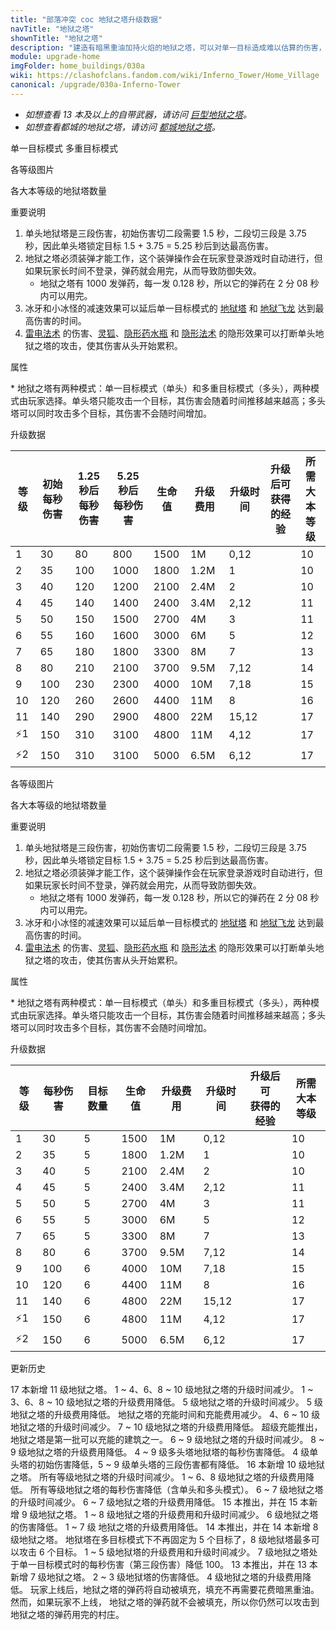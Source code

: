 ```yaml
---
title: "部落冲突 coc 地狱之塔升级数据"
navTitle: "地狱之塔"
shownTitle: "地狱之塔"
description: "建造有暗黑重油加持火焰的地狱之塔，可以对单一目标造成难以估算的伤害，或者一次对多重目标进行持续攻击。"
module: upgrade-home
imgFolder: home_buildings/030a
wiki: https://clashofclans.fandom.com/wiki/Inferno_Tower/Home_Village
canonical: /upgrade/030a-Inferno-Tower
---
```


<script setup>
const tableExtraInfoSingleMode = [
    {
        "column": 5,
        "type": "cost",
        "gpClass": "building",
        "icon": "Gold"
    },
    {
        "column": 6,
        "type": "time",
        "gpClass": "building"
    },
    {
        "column": 7,
        "type": "exp",
        "icon": "Exp"
    }
];
const tableExtraInfoMultiMode = [
    {
        "column": 4,
        "type": "cost",
        "gpClass": "building",
        "icon": "Gold"
    },
    {
        "column": 5,
        "type": "time",
        "gpClass": "building"
    },
    {
        "column": 6,
        "type": "exp",
        "icon": "Exp"
    }
];
</script>

- *如想查看 13 本及以上的自带武器，请访问 [巨型地狱之塔](/upgrade/030d-Giga-Inferno)。*
- *如想查看都城的地狱之塔，请访问 [都城地狱之塔](/upgrade/220e-Inferno-Tower)。*

<SwitchTabs contentClass="cp-unit-items" :stickyTabs="true" :pageTabs="true">
    <SwitchTab tabId="cp-unit-item-0" :activeTab="true">单一目标模式</SwitchTab>
    <SwitchTab tabId="cp-unit-item-1">多重目标模式</SwitchTab>
</SwitchTabs>

<!-- ↓↓↓ 单一目标模式 ↓↓↓ -->
<SwitchTabGroup id="cp-unit-item-0" class="cp-unit-items">
<UnitInfo :folder="$frontmatter.imgFolder" imgSrc="Inferno_Tower11.png" imgAlt="地狱之塔（单一目标模式）" :description="$frontmatter.description" :isSmallImg="true" />

<SmallTitle>各等级图片</SmallTitle>

<Panel>
    <UnitImgGroup title="单头" :folder="$frontmatter.imgFolder">
        <UnitImg imgTitle="1 级" imgSrc="Inferno_Tower1.png" />
        <UnitImg imgTitle="2 级" imgSrc="Inferno_Tower2.png" />
        <UnitImg imgTitle="3 级" imgSrc="Inferno_Tower3.png" />
        <UnitImg imgTitle="4 级" imgSrc="Inferno_Tower4.png" />
        <UnitImg imgTitle="5 级" imgSrc="Inferno_Tower5.png" />
        <UnitImg imgTitle="6 级" imgSrc="Inferno_Tower6.png" />
        <UnitImg imgTitle="7 级" imgSrc="Inferno_Tower7.png" />
        <UnitImg imgTitle="8 级" imgSrc="Inferno_Tower8.png" />
        <UnitImg imgTitle="9 级" imgSrc="Inferno_Tower9.png" />
        <UnitImg imgTitle="10 级" imgSrc="Inferno_Tower10.png" />
        <UnitImg imgTitle="11 级" imgSrc="Inferno_Tower11.png" />
    </UnitImgGroup>
    <UnitImgGroup title="熄火的单头" :folder="$frontmatter.imgFolder">
        <UnitImg imgTitle="1 级" imgSrc="Inferno_Tower1_Depleted.png" />
        <UnitImg imgTitle="2 级" imgSrc="Inferno_Tower2_Depleted.png" />
        <UnitImg imgTitle="3 级" imgSrc="Inferno_Tower3_Depleted.png" />
        <UnitImg imgTitle="4 级" imgSrc="Inferno_Tower4_Depleted.png" />
        <UnitImg imgTitle="5 级" imgSrc="Inferno_Tower5_Depleted.png" />
        <UnitImg imgTitle="6 级" imgSrc="Inferno_Tower6_Depleted.png" />
        <UnitImg imgTitle="7 级" imgSrc="Inferno_Tower7_Depleted.png" />
        <UnitImg imgTitle="8 级" imgSrc="Inferno_Tower8_Depleted.png" />
        <UnitImg imgTitle="9 级" imgSrc="Inferno_Tower9_Depleted.png" />
        <UnitImg imgTitle="10 级" imgSrc="Inferno_Tower10_Depleted.png" />
        <UnitImg imgTitle="11 级" imgSrc="Inferno_Tower11_Depleted.png" />
    </UnitImgGroup>
</Panel>

<SmallTitle>各大本等级的地狱塔数量</SmallTitle>

<BuildingNum>
    <BuildingNumRow title="大本等级" num="1 - 9, 10 - 11, 12 - 17" />
    <BuildingNumRow title="建筑数量" num="    0,       2,       3" />
</BuildingNum>

<SmallTitle>重要说明</SmallTitle>

1. 单头地狱塔是三段伤害，初始伤害切二段需要 1.5 秒，二段切三段是 3.75 秒，因此单头塔锁定目标 1.5 + 3.75 = 5.25 秒后到达最高伤害。
2. 地狱之塔必须装弹才能工作，这个装弹操作会在玩家登录游戏时自动进行，但如果玩家长时间不登录，弹药就会用完，从而导致防御失效。
    - 地狱之塔有 1000 发弹药，每一发 0.128 秒，所以它的弹药在 2 分 08 秒内可以用完。
3. 冰牙和小冰怪的减速效果可以延后单一目标模式的 [地狱塔](/upgrade/030a-Inferno-Tower) 和 [地狱飞龙](/upgrade/0604-Inferno-Dragon) 达到最高伤害的时间。
4. [雷电法术](/upgrade/0100-Lightning-Spell) 的伤害、[灵狐](/upgrade/0288-Spirit-Fox)、[隐形药水瓶](/upgrade/0741-Invisibility-Vial) 和 [隐形法术](/upgrade/0106-Invisibility-Spell) 的隐形效果可以打断单头地狱之塔的攻击，使其伤害从头开始累积。

<SmallTitle>属性</SmallTitle>

<UnitProperties>
    <UnitProperty pKey="占地面积" pValue="2×2" />
    <UnitProperty pKey="判定面积" pValue="1×1" :isJudgeSquare="true" />
    <UnitProperty pKey="伤害类型" pValue="可调整<sup>*</sup>" />
    <UnitProperty pKey="攻击的目标" pValue="地面和空中目标" />
    <UnitProperty pKey="射程" pValue="9 格" />
    <UnitProperty pKey="攻速" pValue="0.128 秒/次" />
    <UnitProperty pKey="切换目标延时" pValue="0.05 秒" />
    <UnitProperty pKey="弹药数量" pValue="1000" />
</UnitProperties>

\*  地狱之塔有两种模式：单一目标模式（单头）和多重目标模式（多头），两种模式由玩家选择。单头塔只能攻击一个目标，其伤害会随着时间推移越来越高；多头塔可以同时攻击多个目标，其伤害不会随时间增加。

<SmallTitle>升级数据</SmallTitle>

<UnitTable :tableExtraInfo="tableExtraInfoSingleMode">

| 等级 |初始<br>每秒伤害|1.25 秒后<br>每秒伤害|5.25 秒后<br>每秒伤害| 生命值 | 升级费用 | 升级时间 |升级后可<br>获得的经验| 所需<br>大本等级 |
| ---- |      ---      |        ---        |          ---       |   ---  |   ---   |   ----  |        ---          |      ----      |
|   1  |       30      |         80        |          800       |  1500  |     1M  |   0,12  |                     |       10       |
|   2  |       35      |        100        |         1000       |  1800  |   1.2M  |   1     |                     |       10       |
|   3  |       40      |        120        |         1200       |  2100  |   2.4M  |   2     |                     |       10       |
|   4  |       45      |        140        |         1400       |  2400  |   3.4M  |   2,12  |                     |       11       |
|   5  |       50      |        150        |         1500       |  2700  |     4M  |   3     |                     |       11       |
|   6  |       55      |        160        |         1600       |  3000  |     6M  |   5     |                     |       12       |
|   7  |       65      |        180        |         1800       |  3300  |     8M  |   7     |                     |       13       |
|   8  |       80      |        210        |         2100       |  3700  |   9.5M  |   7,12  |                     |       14       |
|   9  |      100      |        230        |         2300       |  4000  |    10M  |   7,18  |                     |       15       |
|  10  |      120      |        260        |         2600       |  4400  |    11M  |   8     |                     |       16       |
|  11  |      140      |        290        |         2900       |  4800  |    22M  |  15,12  |                     |       17       |
| ⚡1  |      150      |        310        |         3100       |  4800  |    11M  |   4,12  |                     |       17       |
| ⚡2  |      150      |        310        |         3100       |  5000  |   6.5M  |   6,12  |                     |       17       |
</UnitTable>
</SwitchTabGroup>

<!-- ↓↓↓ 多重目标模式 ↓↓↓ -->
<SwitchTabGroup id="cp-unit-item-1" class="cp-unit-items">
<UnitInfo :folder="$frontmatter.imgFolder" imgSrc="Inferno_Tower11_Multi.png" imgAlt="地狱之塔（多重目标模式）" :description="$frontmatter.description" :isSmallImg="true" />

<SmallTitle>各等级图片</SmallTitle>

<Panel>
    <UnitImgGroup title="多头" :folder="$frontmatter.imgFolder">
        <UnitImg imgTitle="1 级" imgSrc="Inferno_Tower1_Multi.png" />
        <UnitImg imgTitle="2 级" imgSrc="Inferno_Tower2_Multi.png" />
        <UnitImg imgTitle="3 级" imgSrc="Inferno_Tower3_Multi.png" />
        <UnitImg imgTitle="4 级" imgSrc="Inferno_Tower4_Multi.png" />
        <UnitImg imgTitle="5 级" imgSrc="Inferno_Tower5_Multi.png" />
        <UnitImg imgTitle="6 级" imgSrc="Inferno_Tower6_Multi.png" />
        <UnitImg imgTitle="7 级" imgSrc="Inferno_Tower7_Multi.png" />
        <UnitImg imgTitle="8 级" imgSrc="Inferno_Tower8_Multi.png" />
        <UnitImg imgTitle="9 级" imgSrc="Inferno_Tower9_Multi.png" />
        <UnitImg imgTitle="10 级" imgSrc="Inferno_Tower10_Multi.png" />
        <UnitImg imgTitle="11 级" imgSrc="Inferno_Tower11_Multi.png" />
    </UnitImgGroup>
        <UnitImgGroup title="熄火的多头" :folder="$frontmatter.imgFolder">
        <UnitImg imgTitle="1 级" imgSrc="Inferno_Tower1_Multi_Depleted.png" />
        <UnitImg imgTitle="2 级" imgSrc="Inferno_Tower2_Multi_Depleted.png" />
        <UnitImg imgTitle="3 级" imgSrc="Inferno_Tower3_Multi_Depleted.png" />
        <UnitImg imgTitle="4 级" imgSrc="Inferno_Tower4_Multi_Depleted.png" />
        <UnitImg imgTitle="5 级" imgSrc="Inferno_Tower5_Multi_Depleted.png" />
        <UnitImg imgTitle="6 级" imgSrc="Inferno_Tower6_Multi_Depleted.png" />
        <UnitImg imgTitle="7 级" imgSrc="Inferno_Tower7_Multi_Depleted.png" />
        <UnitImg imgTitle="8 级" imgSrc="Inferno_Tower8_Multi_Depleted.png" />
        <UnitImg imgTitle="9 级" imgSrc="Inferno_Tower9_Multi_Depleted.png" />
        <UnitImg imgTitle="10 级" imgSrc="Inferno_Tower10_Multi_Depleted.png" />
        <UnitImg imgTitle="11 级" imgSrc="Inferno_Tower11_Multi_Depleted.png" />
    </UnitImgGroup>
</Panel>

<SmallTitle>各大本等级的地狱塔数量</SmallTitle>

<BuildingNum>
    <BuildingNumRow title="大本等级" num="1 - 9, 10 - 11, 12 - 17" />
    <BuildingNumRow title="建筑数量" num="    0,       2,       3" />
</BuildingNum>

<SmallTitle>重要说明</SmallTitle>

1. 单头地狱塔是三段伤害，初始伤害切二段需要 1.5 秒，二段切三段是 3.75 秒，因此单头塔锁定目标 1.5 + 3.75 = 5.25 秒后到达最高伤害。
2. 地狱之塔必须装弹才能工作，这个装弹操作会在玩家登录游戏时自动进行，但如果玩家长时间不登录，弹药就会用完，从而导致防御失效。
    - 地狱之塔有 1000 发弹药，每一发 0.128 秒，所以它的弹药在 2 分 08 秒内可以用完。
3. 冰牙和小冰怪的减速效果可以延后单一目标模式的 [地狱塔](/upgrade/030a-Inferno-Tower) 和 [地狱飞龙](/upgrade/0604-Inferno-Dragon) 达到最高伤害的时间。
4. [雷电法术](/upgrade/0100-Lightning-Spell) 的伤害、[灵狐](/upgrade/0288-Spirit-Fox)、[隐形药水瓶](/upgrade/0741-Invisibility-Vial) 和 [隐形法术](/upgrade/0106-Invisibility-Spell) 的隐形效果可以打断单头地狱之塔的攻击，使其伤害从头开始累积。

<SmallTitle>属性</SmallTitle>

<UnitProperties>
    <UnitProperty pKey="占地面积" pValue="2×2" />
    <UnitProperty pKey="判定面积" pValue="1×1" :isJudgeSquare="true" />
    <UnitProperty pKey="伤害类型" pValue="可调整<sup>*</sup>" />
    <UnitProperty pKey="攻击的目标" pValue="地面和空中目标" />
    <UnitProperty pKey="射程" pValue="10 格" />
    <UnitProperty pKey="攻速" pValue="0.128 秒/次" />
    <UnitProperty pKey="切换目标延时" pValue="0.05 秒" />
    <UnitProperty pKey="弹药数量" pValue="1000" />
</UnitProperties>

\*  地狱之塔有两种模式：单一目标模式（单头）和多重目标模式（多头），两种模式由玩家选择。单头塔只能攻击一个目标，其伤害会随着时间推移越来越高；多头塔可以同时攻击多个目标，其伤害不会随时间增加。

<SmallTitle>升级数据</SmallTitle>

<UnitTable :tableExtraInfo="tableExtraInfoMultiMode">

| 等级 | 每秒伤害 | 目标数量 | 生命值 | 升级费用 | 升级时间 |升级后可<br>获得的经验| 所需<br>大本等级 |
| ---- |   ---   |   ---   |   ---  |   ---   |  ---    |        ---          |      ----      |
|   1  |    30   |     5   |  1500  |     1M  |   0,12  |                     |       10       |
|   2  |    35   |     5   |  1800  |   1.2M  |   1     |                     |       10       |
|   3  |    40   |     5   |  2100  |   2.4M  |   2     |                     |       10       |
|   4  |    45   |     5   |  2400  |   3.4M  |   2,12  |                     |       11       |
|   5  |    50   |     5   |  2700  |     4M  |   3     |                     |       11       |
|   6  |    55   |     5   |  3000  |     6M  |   5     |                     |       12       |
|   7  |    65   |     5   |  3300  |     8M  |   7     |                     |       13       |
|   8  |    80   |     6   |  3700  |   9.5M  |   7,12  |                     |       14       |
|   9  |   100   |     6   |  4000  |    10M  |   7,18  |                     |       15       |
|  10  |   120   |     6   |  4400  |    11M  |   8     |                     |       16       |
|  11  |   140   |     6   |  4800  |    22M  |  15,12  |                     |       17       |
| ⚡1  |   150   |     6   |  4800  |    11M  |   4,12  |                     |       17       |
| ⚡2  |   150   |     6   |  5000  |   6.5M  |   6,12  |                     |       17       |
</UnitTable>
</SwitchTabGroup>

<!-- ↓↓↓ 公共部分 ↓↓↓ -->
<SmallTitle>更新历史</SmallTitle>

<Timeline>
    <TimelineItem date="2025/03/24">
        <TimelineRow>17 本新增 11 级地狱之塔。</TimelineRow>
        <TimelineRow>1 ~ 4、6、8 ~ 10 级地狱之塔的升级时间减少。</TimelineRow>
        <TimelineRow>1 ~ 3、6、8 ~ 10 级地狱之塔的升级费用降低。</TimelineRow>
    </TimelineItem>
    <TimelineItem date="2025/02/10">
        <TimelineRow>5 级地狱之塔的升级时间减少。</TimelineRow>
        <TimelineRow>5 级地狱之塔的升级费用降低。</TimelineRow>
        <TimelineRow>地狱之塔的充能时间和充能费用减少。</TimelineRow>
    </TimelineItem>
    <TimelineItem date="2024/11/25">
        <TimelineRow>4、6 ~ 10 级地狱之塔的升级时间减少。</TimelineRow>
        <TimelineRow>7 ~ 10 级地狱之塔的升级费用降低。</TimelineRow>
    </TimelineItem>
    <TimelineItem date="2024/09/09">
        <TimelineRow>超级充能推出，地狱之塔是第一批可以充能的建筑之一。</TimelineRow>
    </TimelineItem>
    <TimelineItem date="2024/06/18">
        <TimelineRow>6 ~ 9 级地狱之塔的升级时间减少。</TimelineRow>
        <TimelineRow>8 ~ 9 级地狱之塔的升级费用降低。</TimelineRow>
    </TimelineItem>
    <TimelineItem date="2024/06/03">
        <TimelineRow>4 ~ 9 级多头塔地狱塔的每秒伤害降低。</TimelineRow>
        <TimelineRow>4 级单头塔的初始伤害降低，5 ~ 9 级单头塔的三段伤害都有降低。</TimelineRow>
    </TimelineItem>
    <TimelineItem date="2024/02/27">
        <TimelineRow>16 本新增 10 级地狱之塔。</TimelineRow>
    </TimelineItem>
    <TimelineItem date="2023/12/12">
        <TimelineRow>所有等级地狱之塔的升级时间减少。</TimelineRow>
        <TimelineRow>1 ~ 6、8 级地狱之塔的升级费用降低。</TimelineRow>
    </TimelineItem>
    <TimelineItem date="2023/09/28">
        <TimelineRow>所有等级地狱之塔的每秒伤害降低（含单头和多头模式）。</TimelineRow>
    </TimelineItem>
    <TimelineItem date="2023/06/12">
        <TimelineRow>6 ~ 7 级地狱之塔的升级时间减少。</TimelineRow>
        <TimelineRow>6 ~ 7 级地狱之塔的升级费用降低。</TimelineRow>
    </TimelineItem>
    <TimelineItem date="2022/10/10">
        <TimelineRow>15 本推出，并在 15 本新增 9 级地狱之塔。</TimelineRow>
        <TimelineRow>1 ~ 8 级地狱之塔的升级费用和升级时间减少。</TimelineRow>
    </TimelineItem>
    <TimelineItem date="2022/06/27">
        <TimelineRow>6 级地狱之塔的伤害降低。</TimelineRow>
    </TimelineItem>
    <TimelineItem date="2021/12/09">
        <TimelineRow>1 ~ 7 级 地狱之塔的升级费用降低。</TimelineRow>
    </TimelineItem>
    <TimelineItem date="2021/04/12">
        <TimelineRow>14 本推出，并在 14 本新增 8 级地狱之塔。</TimelineRow>
        <TimelineRow>地狱塔在多目标模式下不再固定为 5 个目标了，8 级地狱塔最多可以攻击 6 个目标。</TimelineRow>
        <TimelineRow>1 ~ 5 级地狱塔的升级费用和升级时间减少。</TimelineRow>
    </TimelineItem>
    <TimelineItem date="2020/05/20">
        <TimelineRow>7 级地狱之塔处于单一目标模式时的每秒伤害（第三段伤害）降低 100。</TimelineRow>
    </TimelineItem>
    <TimelineItem date="2019/12/09">
        <TimelineRow>13 本推出，并在 13 本新增 7 级地狱之塔。</TimelineRow>
    </TimelineItem>
    <TimelineItem date="2019/09/11">
        <TimelineRow>2 ~ 3 级地狱塔的伤害降低。</TimelineRow>
    </TimelineItem>
        <TimelineItem date="2019/04/02">
        <TimelineRow>4 级地狱之塔的升级费用降低。</TimelineRow>
        <TimelineRow>玩家上线后，地狱之塔的弹药将自动被填充，填充不再需要花费暗黑重油。然而，如果玩家不上线， 地狱之塔的弹药就不会被填充，所以你仍然可以攻击到地狱之塔的弹药用完的村庄。</TimelineRow>
    </TimelineItem>
    <TimelineItem :historyBottom="true" />
</Timeline>